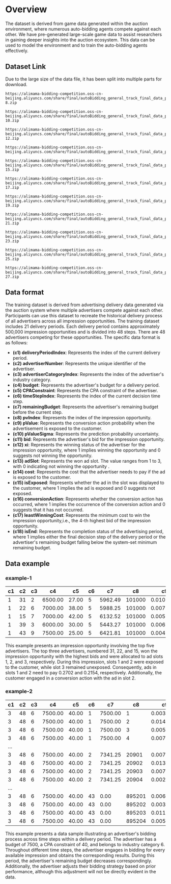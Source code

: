 # Overview
The dataset is derived from game data generated within the auction environment, where numerous auto-bidding agents compete against each other. We have pre-generated large-scale game data to assist researchers in gaining deeper insights into the auction ecosystem. This data can be used to model the environment and to train the auto-bidding agents effectively.


## Dataset Link
Due to the large size of the data file, it has been split into multiple parts for download.
```
https://alimama-bidding-competition.oss-cn-beijing.aliyuncs.com/share/final/autoBidding_general_track_final_data_period_7-8.zip

https://alimama-bidding-competition.oss-cn-beijing.aliyuncs.com/share/final/autoBidding_general_track_final_data_period_9-10.zip

https://alimama-bidding-competition.oss-cn-beijing.aliyuncs.com/share/final/autoBidding_general_track_final_data_period_11-12.zip

https://alimama-bidding-competition.oss-cn-beijing.aliyuncs.com/share/final/autoBidding_general_track_final_data_period_13.zip

https://alimama-bidding-competition.oss-cn-beijing.aliyuncs.com/share/final/autoBidding_general_track_final_data_period_14-15.zip

https://alimama-bidding-competition.oss-cn-beijing.aliyuncs.com/share/final/autoBidding_general_track_final_data_period_16-17.zip

https://alimama-bidding-competition.oss-cn-beijing.aliyuncs.com/share/final/autoBidding_general_track_final_data_period_18-19.zip

https://alimama-bidding-competition.oss-cn-beijing.aliyuncs.com/share/final/autoBidding_general_track_final_data_period_20-21.zip

https://alimama-bidding-competition.oss-cn-beijing.aliyuncs.com/share/final/autoBidding_general_track_final_data_period_22-23.zip

https://alimama-bidding-competition.oss-cn-beijing.aliyuncs.com/share/final/autoBidding_general_track_final_data_period_24-25.zip

https://alimama-bidding-competition.oss-cn-beijing.aliyuncs.com/share/final/autoBidding_general_track_final_data_period_26-27.zip

```


## Data format
The training dataset is derived from advertising delivery data generated via the auction system where multiple advertisers compete against each other. Participants can use this dataset to recreate the historical delivery process of all advertisers across all impression opportunities. The training dataset includes 21 delivery periods. Each delivery period contains approximately 500,000 impression opportunities and is divided into 48 steps. There are 48 advertisers competing for these opportunities. The specific data format is as follows:


* **(c1) deliveryPeriodIndex**: Represents the index of the current delivery period.
* **(c2) advertiserNumber**: Represents the unique identifier of the advertiser.
* **(c3) advertiserCategoryIndex**: Represents the index of the advertiser's industry category.
* **(c4) budget**: Represents the advertiser's budget for a delivery period.
* **(c5) CPAConstraint**: Represents the CPA constraint of the advertiser.
* **(c6) timeStepIndex**: Represents the index of the current decision time step.
* **(c7) remainingBudget**: Represents the advertiser's remaining budget before the current step.
* **(c8) pvIndex**: Represents the index of the impression opportunity.
* **(c9) pValue**: Represents the conversion action probability when the advertisement is exposed to the customer.
* **(c10) pValueSigma**: Represents the prediction probability uncertainty.
* **(c11) bid**: Represents the advertiser's bid for the impression opportunity.
* **(c12) xi**: Represents the winning status of the advertiser for the impression opportunity, where 1 implies winning the opportunity and 0 suggests not winning the opportunity.
* **(c13) adSlot**: Represents the won ad slot. The value ranges from 1 to 3, with 0 indicating not winning the opportunity .
* **(c14) cost**: Represents the cost that the advertiser needs to pay if the ad is exposed to the customer.
* **(c15) isExposed**: Represents whether the ad in the slot was displayed to the customer, where 1 implies the ad is exposed and 0 suggests not exposed.
* **(c16) conversionAction**: Represents whether the conversion action has occurred, where 1 implies the occurrence of the conversion action and 0 suggests that it has not occurred.
* **(c17) leastWinningCost**: Represents the minimum cost to win the impression opportunity,i.e., the 4-th highest bid of the impression opportunity.
* **(c18) isEnd**: Represents the completion status of the advertising period, where 1 implies either the final decision step of the delivery period or the advertiser's remaining budget falling below the system-set minimum remaining budget.


## Data example
### example-1

| c1 |  c2 | c3 |   c4   |  c5  | c6 |   c7   |  c8   |   c9    |  c10   |  c11  | c12 | c13 |  c14  | c15 | c16 |  c17  | c18 |
|----|-----|----|--------|------|----|--------|-------|---------|--------|-------|-----|-----|-------|-----|-----|-------|-----|
|  1 |  31 |  2 | 6500.00| 27.00|  5 | 5962.49| 101000| 0.0103542| 0.0021549 | 0.2845 |  1  |  1  | 0.2702|  1  |  0  | 0.1832|  0  |
|  1 |  22 |  6 | 7000.00| 38.00|  5 | 5988.25| 101000| 0.0070297| 0.0005213 | 0.2702 |  1  |  2  | 0.2154|  1  |  1  | 0.1832|  0  |
|  1 |  15 |  7 | 7000.00| 42.00|  5 | 6132.52| 101000| 0.0051392| 0.0004312 | 0.2154 |  1  |  3  | 0.1832|  0  |  0  | 0.1832|  0  |
|  1 |  39 |  3 | 6000.00| 30.00|  5 | 5443.27| 101000| 0.0062134| 0.0007254 | 0.1832 |  0  |  0  | 0     |  0  |  0  | 0.1832|  0  |
|  1 |  43 |  9 | 7500.00| 25.00|  5 | 6421.81| 101000| 0.0045392| 0.0006215 | 0.1099 |  0  |  0  | 0     |  0  |  0  | 0.1832|  0  |

This example presents an impression opportunity involving the top five advertisers. The top three advertisers, numbered 31, 22, and 15, won the impression opportunity with the highest bids and were allocated to ad slots 1, 2, and 3, respectively. During this impression, slots 1 and 2 were exposed to the customer, while slot 3 remained unexposed. Consequently, ads in slots 1 and 2 need to pay 0.2702 and 0.2154, respectively. Additionally, the customer engaged in a conversion action with the ad in slot 2.


### example-2

| c1 | c2 | c3 | c4     | c5   | c6 | c7     | c8   | c9        | c10       | c11   | c12 | c13 | c14   | c15 | c16 | c17    | c18 |
|----|----|----|--------|------|----|--------|------|-----------|-----------|-------|-----|-----|-------|-----|-----|--------|-----|
| 3  | 48 | 6  | 7500.00| 40.00| 1  | 7500.00| 1    | 0.0032157 | 0.0003567 | 0.1345| 0   | 0   | 0     | 0   | 0   | 0.1628 | 0   |
| 3  | 48 | 6  | 7500.00| 40.00| 1  | 7500.00| 2    | 0.0146256 | 0.0021352 | 0.5852| 0   | 0   | 0     | 0   | 0   | 0.6421 | 0   |
| 3  | 48 | 6  | 7500.00| 40.00| 1  | 7500.00| 3    | 0.0054324 | 0.0007631 | 0.1924| 1   | 1   | 0.1673 | 1   | 1   | 0.1454 | 0   |
| 3  | 48 | 6  | 7500.00| 40.00| 1  | 7500.00| 4    | 0.0073145 | 0.0006529 | 0.2786| 0   | 0   | 0     | 0   | 0   | 0.2862 | 0   |
| …  |
| 3  | 48 | 6  | 7500.00| 40.00| 2  | 7341.25| 20901| 0.0076453 | 0.0006579 | 0.2856| 0   | 0   | 0     | 0   | 0   | 0.3245 | 0   |
| 3  | 48 | 6  | 7500.00| 40.00| 2  | 7341.25| 20902| 0.0139234 | 0.0012358 | 0.5629| 1   | 2   | 0     | 0   | 0   | 0.4782 | 0   |
| 3  | 48 | 6  | 7500.00| 40.00| 2  | 7341.25| 20903| 0.0077212 | 0.0006579 | 0.3045| 0   | 0   | 0     | 0   | 0   | 0.3122 | 0   |
| 3  | 48 | 6  | 7500.00| 40.00| 2  | 7341.25| 20904| 0.0021341 | 0.0001873 | 0.0926| 0   | 0   | 0     | 0   | 0   | 0.1151 | 0   |
| …  |
| 3  | 48 | 6  | 7500.00| 40.00| 43 | 0.00   | 895201| 0.0065274 | 0.0005689 | 0.0000| 0   | 0   | 0     | 0   | 0   | 0.1243 | 1   |
| 3  | 48 | 6  | 7500.00| 40.00| 43 | 0.00   | 895202| 0.0032125 | 0.0002986 | 0.0000| 0   | 0   | 0     | 0   | 0   | 0.2986 | 1   |
| 3  | 48 | 6  | 7500.00| 40.00| 43 | 0.00   | 895203| 0.0112986 | 0.0013253 | 0.0000| 0   | 0   | 0     | 0   | 0   | 0.0932 | 1   |
| 3  | 48 | 6  | 7500.00| 40.00| 43 | 0.00   | 895204| 0.0051678 | 0.0006782 | 0.0000| 0   | 0   | 0     | 0   | 0   | 0.1687 | 1   |

This example presents a data sample illustrating an advertiser's bidding process across time steps within a delivery period. The advertiser has a budget of 7500, a CPA constraint of 40, and belongs to industry category 6. Throughout different time steps, the advertiser engages in bidding for every available impression and obtains the corresponding results. During this period, the advertiser's remaining budget decreases correspondingly. Additionally, the advertiser adjusts their bidding strategy based on prior performance, although this adjustment will not be directly evident in the data.



   